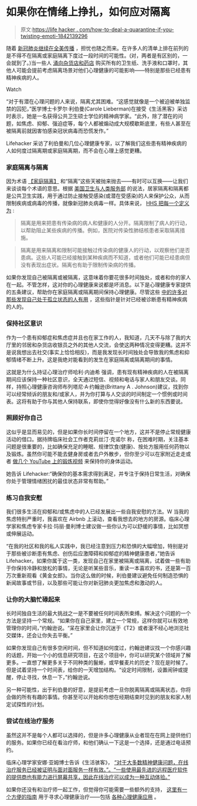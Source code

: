 # 如果你在情绪上挣扎，如何应对隔离

> 原文:[https://life hacker . com/how-to-deal-a-quarantine-if-you-twisting-emoti-1842139296](https://lifehacker.com/how-to-deal-with-a-quarantine-if-youre-struggling-emoti-1842139296)

随着 [新冠肺炎继续在全美传播](https://lifehacker.com/what-to-do-if-you-think-you-have-covid-19-1841958386) ，担忧也随之而来。在许多人的清单上排在前列的是不得不在隔离或家庭隔离下度过一段时间的可能性。(对，两者是有区别的，一会就到了。)当一些人 [涌向杂货店和药店](https://twocents.lifehacker.com/what-to-buy-if-youre-concerned-about-the-coronavirus-1842095740) 购买所有的卫生纸、洗手液和口罩时，其他人可能会提前考虑隔离场景对他们心理健康的可能影响——特别是那些已经患有精神疾病的人。

Watch

“对于有潜在心理问题的人来说，隔离尤其困难。“这感觉就像是一个被迫被单独监禁的囚犯，”医学博士卡罗尔·利伯曼(Carole Lieberman)在接受《生活黑客》采访时表示，她是一名获得公共卫生硕士学位的精神病学家。“此外，除了潜在的问题，如焦虑、抑郁、强迫症等，每个人都被煽动成大规模歇斯底里，有些人甚至在被隔离前就因害怕感染冠状病毒而恐慌发作。”

Lifehacker 采访了利伯曼和几位心理健康专家，以了解我们这些患有精神疾病的人如何度过隔离期或家庭隔离期，而不会在心理上感觉更糟。

### 家庭隔离与隔离

因为术语 [【家庭隔离】](https://www.cdc.gov/coronavirus/2019-ncov/hcp/guidance-prevent-spread.html#precautions) 和“隔离”这些天被抛来抛去——有时可以互换——让我们来谈谈每个术语的意思。根据 [美国卫生与人类服务部](https://www.hhs.gov/answers/public-health-and-safety/what-is-the-difference-between-isolation-and-quarantine/index.html) 的说法，居家隔离和隔离都是公共卫生实践，用于通过防止接触受感染(或潜在受感染)的人来保护公众，从而限制疾病或病毒的传播，就像新冠肺炎病毒一样。具体来说， [HHS 把每一个定义为](https://www.hhs.gov/answers/public-health-and-safety/what-is-the-difference-between-isolation-and-quarantine/index.html) :

> 隔离是用来把患有传染病的病人和健康的人分开。隔离限制了病人的行动，以帮助阻止某些疾病的传播。例如，医院对传染性肺结核患者采取隔离措施。

> 隔离是用来隔离和限制可能接触过传染病的健康人的行动，以观察他们是否患病。这些人可能已经接触到某种疾病而不知道，或者他们可能已经患病但没有表现出症状。隔离也有助于限制传染病的传播。

如果你发现自己被隔离或被隔离，这意味着你要花很多时间独处，或者和你的家人在一起。不管怎样，这对你的心理健康来说都是坏消息。以下是心理健康专家提供的五条建议，帮助你在家庭隔离或隔离期间保持心理健康。尽管这些 [中的许多对那些发现自己处于孤立状态的人有用](https://lifehacker.com/how-to-deal-with-coronavirus-anxiety-1842119738) ，这些指针是针对已经被诊断患有精神疾病的人的。

### 保持社区意识

作为一个患有抑郁症和焦虑症并且也在家工作的人，我知道，几天不与除了我的大厅里的邻居和杂货店收银员之外的其他人交流，会使这两种情况变得更糟。这并不是说我想出去社交(事实上恰恰相反)，而是我发现长时间独处会导致我的焦虑和抑郁情绪不断上升。这是我绝对能看到的发生在家庭隔离或隔离期间的事情。

这就是为什么持证心理治疗师哈利·内迪希 强调，患有现有精神疾病的人在被隔离期间应该保持一种社区意识，全天通过短信、视频和电话与家人和朋友交谈。同样，持照心理健康咨询师布列塔尼·A·约翰逊(Brittany A . Johnson)建议，找到你可以经常倾诉的朋友和/或家人，并为你打算与人交谈的时间制定一个惯例或时间表。这将有助于你与其他人保持联系，即使你觉得好像没有什么新的东西要说。

### 照顾好你自己

这似乎是显而易见的，但是如果你长时间停留在一个地方，这并不是停止常规健康活动的借口。据持牌临床社会工作者克莉丝汀·克诺尔 称，在困难时期，关注基本问题是很重要的，比如确保充足的睡眠、规律饮食(健康)、按处方服用任何药物以及锻炼。虽然你可能不能去健身房或者去户外散步，但你至少可以在家附近走走或者 [做几个 YouTube 上的锻炼视频](https://vitals.lifehacker.com/you-can-find-your-favorite-retro-exercise-videos-on-you-1832899775) 来保持你的身体运动。

她告诉 Lifehacker:“确保你的基本需求得到满足，并专注于保持日常生活，对确保你处于管理情绪困扰的最佳状态非常有帮助。”

### 练习自我安慰

我们很多生活在抑郁和/或焦虑中的人已经发展出一些自我安慰的方法。W 当我的焦虑特别严重时，我喜欢在 Airbnb 上滚动，查看我想去的地方的房源。临床心理学家和焦虑专家卡拉·玛丽·曼利博士建议做一些你认为可以舒缓的事情，比如冥想或伸展运动。

“在我的社区和我的私人实践中，我已经注意到压力和恐惧的大幅增加，特别是对于那些被诊断患有焦虑、创伤后应激障碍和抑郁症的精神健康患者，”她告诉 Lifehacker。如果你属于这一类，发现自己在家里被隔离或隔离，试着做一些有助于你保持冷静和放松的事情，无论是听某些音乐，重读一本喜欢的书，还是第一百万次重新观看《黄金女郎》。当你这么做的时候，利伯曼建议避免任何制造恐惧的新闻故事或节目，以及那些可能让你对新冠肺炎更加焦虑和激动的人。

### 让你的大脑忙碌起来

长时间独自生活的最大挑战之一是不要被任何时间表所束缚。解决这个问题的一个方法是坚持一个常规。“如果你在自己家里，建立一个常规，这样你就可以有效地管理你的时间，”约翰逊说。“呆在家里会让你沉迷于《T2》或者漫不经心地浏览社交媒体，还会让你失去平衡。”

如果你发现自己有很多空闲时间，但不知道如何度过，约翰逊建议找一个你感兴趣的话题，开始一个小的信息研究项目，在这个项目中，你可以研究某个领域并了解更多。一直想了解更多关于不同种类的鬣蜥，或早餐麦片的历史？现在是时候了。但是试着坚持一个时间表，给你的一天增加结构。“设定时间限制，设置闹钟或提醒，停止寻找，休息一下，”约翰逊说。

另一种可能性，出于利伯曼的好意，是提前考虑一旦你脱离隔离或隔离状态，你将会做的所有有趣的事情。你甚至可以开始和你想在经期结束时见到的朋友和家人制定试探性的计划。

### 尝试在线治疗服务

虽然这并不是每个人都可以选择的，但是许多心理健康从业者现在在网上提供他们的服务。如果你已经在看治疗师，和他们确认一下这是一个选择，还是通过电话预约。

临床心理学家安娜·亚姆博士告诉《生活骇客》， [“对于大多数精神健康问题，在线治疗服务已经被证明与面对面服务一样有效。”。“一些使用最先进的远程医疗软件的提供商也有能力进行屏幕共享，因此在线治疗可以成为一种互动体验。”](https://www.bloompsychologysd.com/)

如果你还没有和治疗师一起工作，但觉得你可能需要一些额外的支持， [这里有一个方便的指南](https://vitals.lifehacker.com/your-basic-guide-to-seeking-help-for-your-mental-health-1829656946) 用于寻求心理健康治疗——包括 [各种心理健康应用](https://vitals.lifehacker.com/can-you-really-solve-your-mental-health-problems-with-a-1792676567) 。